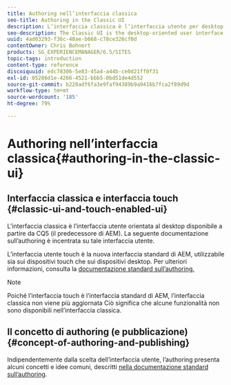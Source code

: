 ```yaml
---
title: Authoring nell’interfaccia classica
seo-title: Authoring in the Classic UI
description: L’interfaccia classica è l’interfaccia utente per desktop disponibile a partire da CQ5. La seguente documentazione sull’authoring è incentrata su tale interfaccia utente. L’interfaccia utente touch è la nuova interfaccia utente standard di AEM, utilizzabile sia sui dispositivi sia touch che sui dispositivi desktop. Per ulteriori informazioni, consulta la documentazione standard sull’authoring.
seo-description: The Classic UI is the desktop-oriented user interface that as been available since CQ5. The following documentation on authoring is focused on this UI. The touch-based UI is the new standard user interface for AEM, designed for use on both touch and desktop devices. Please see the standard authoring documentation for further information.
uuid: 4ad03293-f36c-40ae-b668-c78ce326cf0d
contentOwner: Chris Bohnert
products: SG_EXPERIENCEMANAGER/6.5/SITES
topic-tags: introduction
content-type: reference
discoiquuid: edc78306-5e83-45a4-a44b-ce0d21ff0f31
exl-id: 05286d1e-4266-4521-bbb5-0bd51de4d552
source-git-commit: b220adf6fa3e9faf94389b9a9416b7fca2f89d9d
workflow-type: tm+mt
source-wordcount: '185'
ht-degree: 79%

---
```


# Authoring nell’interfaccia classica{#authoring-in-the-classic-ui}

## Interfaccia classica e interfaccia touch {#classic-ui-and-touch-enabled-ui}

L’interfaccia classica è l’interfaccia utente orientata al desktop disponibile a partire da CQ5 (il predecessore di AEM). La seguente documentazione sull’authoring è incentrata su tale interfaccia utente.

L’interfaccia utente touch è la nuova interfaccia standard di AEM, utilizzabile sia sui dispositivi touch che sui dispositivi desktop. Per ulteriori informazioni, consulta la [documentazione standard sull’authoring.](/help/sites-authoring/author.md)

>[!NOTE]
>
>Poiché l’interfaccia touch è l’interfaccia standard di AEM, l’interfaccia classica non viene più aggiornata Ciò significa che alcune funzionalità non sono disponibili nell’interfaccia classica.

## Il concetto di authoring (e pubblicazione) {#concept-of-authoring-and-publishing}

Indipendentemente dalla scelta dell’interfaccia utente, l’authoring presenta alcuni concetti e idee comuni, descritti [nella documentazione standard sull’authoring](/help/sites-authoring/author.md#concept-of-authoring-and-publishing).
